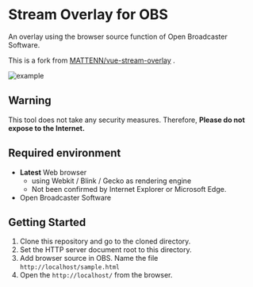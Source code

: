 # Stream Overlay for OBS

An overlay using the browser source function of Open Broadcaster Software.

This is a fork from [MATTENN/vue-stream-overlay](https://github.com/MATTENN/vue-stream-overlay) .

![example](.github/movie.gif)

## Warning

This tool does not take any security measures. Therefore, **Please do not expose to the Internet.**

## Required environment

- **Latest** Web browser 
  - using Webkit / Blink / Gecko as rendering engine
  - Not been confirmed by Internet Explorer or Microsoft Edge.
- Open Broadcaster Software

## Getting Started

1. Clone this repository and go to the cloned directory.
2. Set the HTTP server document root to this directory.
3. Add browser source in OBS. Name the file `http://localhost/sample.html`
4. Open the `http://localhost/` from the browser.